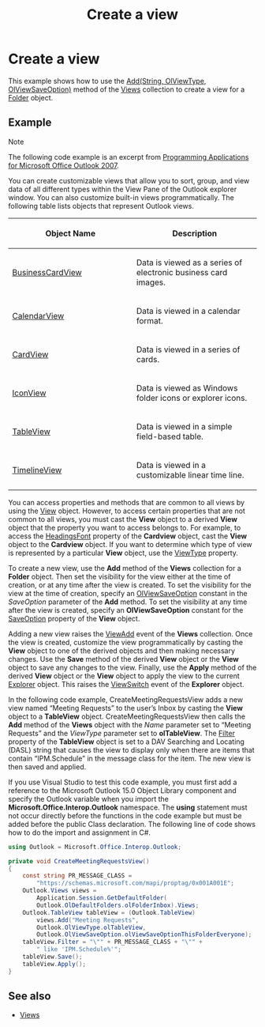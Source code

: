 ﻿---
title: Create a view
TOCTitle: Create a view
ms:assetid: 2f8ad187-1030-420a-bc74-c327e3521550
ms:mtpsurl: https://msdn.microsoft.com/library/Ff424468(v=office.15)
ms:contentKeyID: 55119902
ms.date: 07/24/2014
mtps_version: v=office.15
---

# Create a view

This example shows how to use the [Add(String, OlViewType, OlViewSaveOption)](https://msdn.microsoft.com/library/bb643986\(v=office.15\)) method of the [Views](https://msdn.microsoft.com/library/bb644226\(v=office.15\)) collection to create a view for a [Folder](https://msdn.microsoft.com/library/bb645774\(v=office.15\)) object.

## Example

> [!NOTE] 
> The following code example is an excerpt from [Programming Applications for Microsoft Office Outlook 2007](https://www.amazon.com/gp/product/0735622493?ie=UTF8&tag=msmsdn-20&linkCode=as2&camp=1789&creative=9325&creativeASIN=0735622493).


You can create customizable views that allow you to sort, group, and view data of all different types within the View Pane of the Outlook explorer window. You can also customize built-in views programmatically. The following table lists objects that represent Outlook views.

<table>
<colgroup>
<col style="width: 50%" />
<col style="width: 50%" />
</colgroup>
<thead>
<tr class="header">
<th><p>Object Name</p></th>
<th><p>Description</p></th>
</tr>
</thead>
<tbody>
<tr class="odd">
<td><p><a href="https://msdn.microsoft.com/library/bb646315(v=office.15)">BusinessCardView</a></p></td>
<td><p>Data is viewed as a series of electronic business card images.</p></td>
</tr>
<tr class="even">
<td><p><a href="https://msdn.microsoft.com/library/bb622874(v=office.15)">CalendarView</a></p></td>
<td><p>Data is viewed in a calendar format.</p></td>
</tr>
<tr class="odd">
<td><p><a href="https://msdn.microsoft.com/library/bb609216(v=office.15)">CardView</a></p></td>
<td><p>Data is viewed in a series of cards.</p></td>
</tr>
<tr class="even">
<td><p><a href="https://msdn.microsoft.com/library/bb612031(v=office.15)">IconView</a></p></td>
<td><p>Data is viewed as Windows folder icons or explorer icons.</p></td>
</tr>
<tr class="odd">
<td><p><a href="https://msdn.microsoft.com/library/bb608854(v=office.15)">TableView</a></p></td>
<td><p>Data is viewed in a simple field-based table.</p></td>
</tr>
<tr class="even">
<td><p><a href="https://msdn.microsoft.com/library/bb609455(v=office.15)">TimelineView</a></p></td>
<td><p>Data is viewed in a customizable linear time line.</p></td>
</tr>
</tbody>
</table>


You can access properties and methods that are common to all views by using the [View](https://msdn.microsoft.com/library/bb647396\(v=office.15\)) object. However, to access certain properties that are not common to all views, you must cast the **View** object to a derived **View** object that the property you want to access belongs to. For example, to access the [HeadingsFont](https://msdn.microsoft.com/library/bb612522\(v=office.15\)) property of the **Cardview** object, cast the **View** object to the **Cardview** object. If you want to determine which type of view is represented by a particular **View** object, use the [ViewType](https://msdn.microsoft.com/library/bb623693\(v=office.15\)) property.

To create a new view, use the **Add** method of the **Views** collection for a **Folder** object. Then set the visibility for the view either at the time of creation, or at any time after the view is created. To set the visibility for the view at the time of creation, specify an [OlViewSaveOption](https://msdn.microsoft.com/library/bb647502\(v=office.15\)) constant in the *SaveOption* parameter of the **Add** method. To set the visibility at any time after the view is created, specify an **OlViewSaveOption** constant for the [SaveOption](https://msdn.microsoft.com/library/bb646426\(v=office.15\)) property of the **View** object. 

Adding a new view raises the [ViewAdd](https://msdn.microsoft.com/library/bb647550\(v=office.15\)) event of the **Views** collection. Once the view is created, customize the view programmatically by casting the **View** object to one of the derived objects and then making necessary changes. Use the **Save** method of the derived **View** object or the **View** object to save any changes to the view. Finally, use the **Apply** method of the derived **View** object or the **View** object to apply the view to the current [Explorer](https://msdn.microsoft.com/library/bb623678\(v=office.15\)) object. This raises the [ViewSwitch](https://msdn.microsoft.com/library/bb644066\(v=office.15\)) event of the **Explorer** object.

In the following code example, CreateMeetingRequestsView adds a new view named “Meeting Requests” to the user’s Inbox by casting the **View** object to a **TableView** object. CreateMeetingRequestsView then calls the **Add** method of the **Views** object with the *Name* parameter set to “Meeting Requests” and the *ViewType* parameter set to **olTableView**. The [Filter](https://msdn.microsoft.com/library/bb610296\(v=office.15\)) property of the **TableView** object is set to a DAV Searching and Locating (DASL) string that causes the view to display only when there are items that contain “IPM.Schedule” in the message class for the item. The new view is then saved and applied.

If you use Visual Studio to test this code example, you must first add a reference to the Microsoft Outlook 15.0 Object Library component and specify the Outlook variable when you import the **Microsoft.Office.Interop.Outlook** namespace. The **using** statement must not occur directly before the functions in the code example but must be added before the public Class declaration. The following line of code shows how to do the import and assignment in C\#.

```csharp
using Outlook = Microsoft.Office.Interop.Outlook;
```


```csharp
private void CreateMeetingRequestsView()
{
    const string PR_MESSAGE_CLASS =
        "https://schemas.microsoft.com/mapi/proptag/0x001A001E";
    Outlook.Views views =
        Application.Session.GetDefaultFolder(
        Outlook.OlDefaultFolders.olFolderInbox).Views;
    Outlook.TableView tableView = (Outlook.TableView)
        views.Add("Meeting Requests",
        Outlook.OlViewType.olTableView,
        Outlook.OlViewSaveOption.olViewSaveOptionThisFolderEveryone);
    tableView.Filter = "\"" + PR_MESSAGE_CLASS + "\"" +
        " like 'IPM.Schedule%'";
    tableView.Save();
    tableView.Apply();
}
```

## See also

- [Views](views.md)


